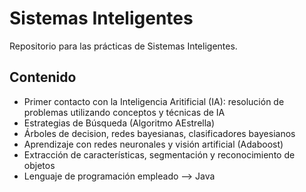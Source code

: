 # Sistemas Inteligentes

Repositorio para las prácticas de Sistemas Inteligentes.

## Contenido

- Primer contacto con la Inteligencia Aritificial (IA): resolución de problemas utilizando conceptos y técnicas de IA
- Estrategias de Búsqueda (Algoritmo AEstrella)
- Árboles de decision, redes bayesianas, clasificadores bayesianos
- Aprendizaje con redes neuronales y visión artificial (Adaboost)
- Extracción de características, segmentación y reconocimiento de objetos
- Lenguaje de programación empleado --> Java

